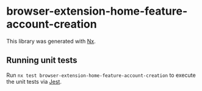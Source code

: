 # browser-extension-home-feature-account-creation

This library was generated with [Nx](https://nx.dev).

## Running unit tests

Run `nx test browser-extension-home-feature-account-creation` to execute the unit tests via [Jest](https://jestjs.io).
